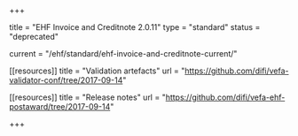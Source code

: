 +++

title = "EHF Invoice and Creditnote 2.0.11"
type = "standard"
status = "deprecated"

current = "/ehf/standard/ehf-invoice-and-creditnote-current/"

[[resources]]
title = "Validation artefacts"
url = "https://github.com/difi/vefa-validator-conf/tree/2017-09-14"

[[resources]]
title = "Release notes"
url = "https://github.com/difi/vefa-ehf-postaward/tree/2017-09-14"

+++
